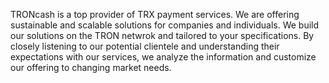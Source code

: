 TRONcash is a top provider of TRX payment services. We are offering sustainable and scalable solutions for companies and individuals. We build our solutions on the TRON netwrok and tailored to your specifications. By closely listening to our potential clientele and understanding their expectations with our services, we analyze the information and customize our offering to changing market needs.
